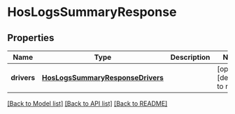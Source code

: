 # HosLogsSummaryResponse

## Properties
Name | Type | Description | Notes
------------ | ------------- | ------------- | -------------
**drivers** | [**HosLogsSummaryResponseDrivers**](HosLogsSummaryResponse_drivers.md) |  | [optional] [default to null]

[[Back to Model list]](../README.md#documentation-for-models) [[Back to API list]](../README.md#documentation-for-api-endpoints) [[Back to README]](../README.md)


